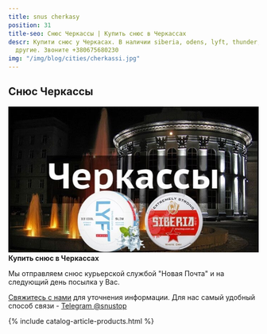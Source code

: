 ```yaml
---
title: snus cherkasy
position: 31
title-seo: Снюс Черкассы | Купить снюс в Черкассах
descr: Купити снюс у Черкасах. В наличии siberia, odens, lyft, thunder, general и
  другие. Звоните +380675680230
img: "/img/blog/cities/cherkassi.jpg"
---
```


<section class="mb-4">
	<h1>Снюс Черкассы</h1>
	<div class="row">
		<div class="col-md-7">
			<img class="img-fluid" src="/img/blog/cities/cherkassi.jpg" alt="Снюс в Черкассах">
		</div>
		<div class="col-md-5">
			<strong>Купить снюс в Черкассах</strong>
			<p>Мы отправляем снюс курьерской службой "Новая Почта" и на следующий день посылка у Вас.</p>
			<p><a href="#contactModal" data-toggle="modal" data-target="#contactModal">Свяжитесь с нами</a> для уточнения информации. Для нас самый удобный способ связи - <a href="//t.me/snustop" target="_blank" title="Telegram"><i class="icon-telegram"></i>Telegram @snustop</a></p>
		</div>
	</div>
</section>

{% include catalog-article-products.html %}